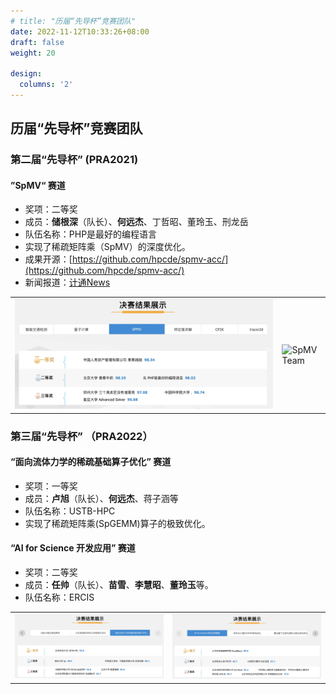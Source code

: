 ```yaml
---
# title: "历届“先导杯”竞赛团队"
date: 2022-11-12T10:33:26+08:00
draft: false
weight: 20

design:
  columns: '2'
---
```


## 历届“先导杯”竞赛团队
### 第二届“先导杯” (PRA2021)

#### ”SpMV“ 赛道
- 奖项：二等奖
- 成员：**储根深**（队长）、**何远杰**、丁哲昭、董玲玉、刑龙岳
- 队伍名称：PHP是最好的编程语言
- 实现了稀疏矩阵乘（SpMV）的深度优化。
- 成果开源：[https://github.com/hpcde/spmv-acc/](https://github.com/hpcde/spmv-acc/)
- 新闻报道：[计通News](https://mp.weixin.qq.com/s/gmAlFllNMyWmBdZf68_T0A)

| | |
| -- | -- |
| ![SpMV Ranking](/images/news/pra-2021/spmv-rank.webp) | ![SpMV Team](http://scce.ustb.edu.cn/attach/file/xinwentongzhi/xueyuanxinwen/2021-10-17/fb4742f5cf2288a07646ffc928780fd9.jpg) | 


### 第三届“先导杯” （PRA2022）

#### “面向流体力学的稀疏基础算子优化” 赛道
- 奖项：一等奖
- 成员：**卢旭**（队长）、**何远杰**、蒋子涵等
- 队伍名称：USTB-HPC
- 实现了稀疏矩阵乘(SpGEMM)算子的极致优化。


#### “AI for Science 开发应用” 赛道
- 奖项：二等奖
- 成员：**任帅**（队长）、**苗雪**、**李慧昭**、**董玲玉**等。
- 队伍名称：ERCIS

| | |
|-- | -- |
| ![PRA2022](/images/news/pra-2022/spgemm-rank.webp) | ![PRA2022-AI4Science](/images/news/pra-2022/ai4science-rank.webp) |
